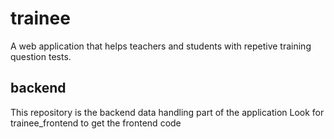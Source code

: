 # trainee
A web application that helps teachers and students with repetive training question tests.

## backend
This repository is the backend data handling part of the application
Look for trainee_frontend to get the frontend code
